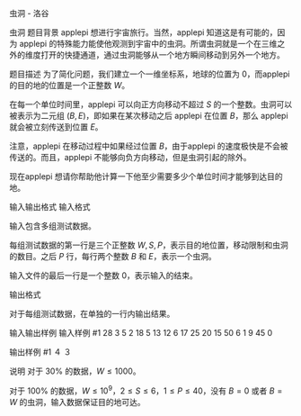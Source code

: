 



虫洞 - 洛谷














虫洞
题目背景
applepi 想进行宇宙旅行。当然，applepi 知道这是有可能的，因为 applepi 的特殊能力能使他观测到宇宙中的虫洞。所谓虫洞就是一个在三维之外的维度打开的快捷通道，通过虫洞能够从一个地方瞬间移动到另外一个地方。

题目描述
为了简化问题，我们建立一个一维坐标系，地球的位置为 $0$，而applepi 的目的地的位置是一个正整数 $W$。

在每一个单位时间里，applepi 可以向正方向移动不超过 $S$ 的一个整数。虫洞可以被表示为二元组 $(B, E)$，即如果在某次移动之后 applepi 在位置 $B$，那么 applepi 就会被立刻传送到位置 $E$。

注意，applepi 在移动过程中如果经过位置 $B$，由于applepi 的速度极快是不会被传送的。而且，applepi 不能够向负方向移动，但是虫洞引起的除外。

现在applepi 想请你帮助他计算一下他至少需要多少个单位时间才能够到达目的地。

输入输出格式
输入格式

输入包含多组测试数据。

每组测试数据的第一行是三个正整数 $W,S,P$，表示目的地位置，移动限制和虫洞的数目。之后 $P$ 行，每行两个整数 $B$ 和 $E$，表示一个虫洞。

输入文件的最后一行是一个整数 $0$，表示输入的结束。

输出格式

对于每组测试数据，在单独的一行内输出结果。

输入输出样例
输入样例 #1
28 3 5
2 18
5 13
12 6
17 25
20 15
50 6 1
9 45
0

输出样例 #1
４
３

说明
对于 $30\%$ 的数据，$W≤1000$。

对于 $100\%$ 的数据，$W≤10^9$，$2≤S≤6$，$1≤P≤40$，没有 $B = 0$ 或者 $B = W$ 的虫洞，输入数据保证目的地可达。







